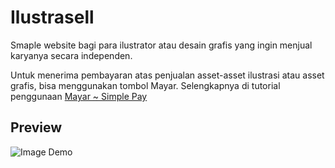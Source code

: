 # Ilustrasell
Smaple website bagi para ilustrator atau desain grafis yang ingin menjual karyanya secara independen.

Untuk menerima pembayaran atas penjualan asset-asset ilustrasi atau asset grafis, bisa menggunakan tombol Mayar. Selengkapnya di tutorial penggunaan [Mayar ~ Simple Pay](https://www.notion.so/Mayar-Case-Study-96adf4f8619d417ca37b561cdbc00b08)

## Preview
![Image Demo](https://user-images.githubusercontent.com/3937792/106856468-14f9d180-66f1-11eb-9800-e28f087d3aa0.png)